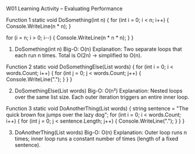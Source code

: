 W01 Learning Activity – Evaluating Performance

Function 1
static void DoSomething(int n)
{
  for (int i = 0; i < n; i++)
  {
    Console.WriteLine(n * n);
  }

  for (i = n; i > 0; i--)
  {
    Console.WriteLine(n * n * n);
  }
}

1. DoSomething(int n)
Big-O: O(n)
Explanation: Two separate loops that each run n times. Total is O(2n) → simplified to O(n).

Function 2
static void DoSomethingElse(List<string> words)
{
  for (int i = 0; i < words.Count; i++)
  {
    for (int j = 0; j < words.Count; j++)
    {
      Console.WriteLine(".");
    }
  }
}

2. DoSomethingElse(List<string> words)
Big-O: O(n²)
Explanation: Nested loops over the same list size. Each outer iteration triggers an entire inner loop.

Function 3
static void DoAnotherThing(List<string> words)
{
  string sentence = "The quick brown fox jumps over the lazy dog";
  for (int i = 0; i < words.Count; i++)
  {
    for (int j = 0; j < sentence.Length; j++)
    {
      Console.WriteLine(".");
    }
  }
}

3. DoAnotherThing(List<string> words)
Big-O: O(n)
Explanation: Outer loop runs n times; inner loop runs a constant number of times (length of a fixed sentence).
